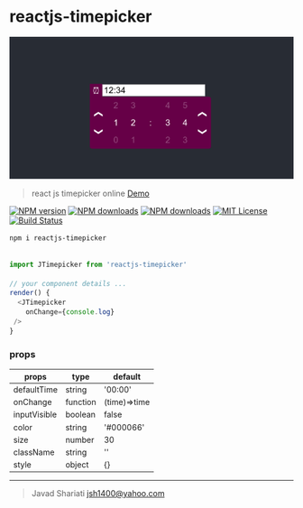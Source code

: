 # reactjs-timepicker

![reactjs timepicker](https://raw.githubusercontent.com/jsh1400/reactjs-timepicker/master/docs/reactjs-timepicker.png)

>react js timepicker online [Demo](https://jsh1400.github.io/reactjs-timepicker/)

[![NPM version][npm-version-image]][npm-url] [![NPM downloads][npm-downloads-size-image]][npm-url] [![NPM downloads][npm-downloads-image]][downloads-url] [![MIT License][license-image]][license-url] [![Build Status][travis-image]][travis-url]



```
npm i reactjs-timepicker
```

```javascript

import JTimepicker from 'reactjs-timepicker'

// your component details ...
render() {
  <JTimepicker
	onChange={console.log}
 />
}

```
### props
|props|type|default|
|-----|----|-------------|
|defaultTime|string|'00:00'|
|onChange|function|(time)=>time|
|inputVisible|boolean|false|
|color|string|'#000066'|
|size|number|30|
|className|string|''|
|style|object|{}|
    


---
>Javad Shariati <jsh1400@yahoo.com>


[license-image]: http://img.shields.io/npm/l/reactjs-timepicker.svg?style=flat
[license-url]: LICENSE

[npm-url]: https://npmjs.org/package/reactjs-timepicker
[npm-version-image]: http://img.shields.io/npm/v/reactjs-timepicker.svg?style=flat
[npm-downloads-image]: http://img.shields.io/npm/dm/reactjs-timepicker.svg?style=flat
[npm-downloads-size-image]: https://img.shields.io/bundlephobia/minzip/reactjs-timepicker.svg?style=flat
[downloads-url]: https://npmcharts.com/compare/reactjs-timepicker?minimal=true

[travis-url]: http://travis-ci.org/jsh1400/reactjs-timepicker
[travis-image]: http://img.shields.io/travis/jsh1400/reactjs-timepicker/develop.svg?style=flat

